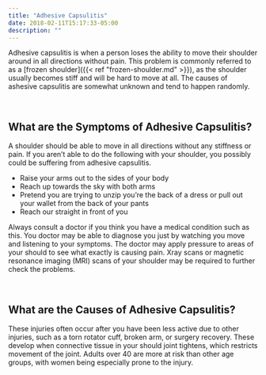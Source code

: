 ```yaml
---
title: "Adhesive Capsulitis"
date: 2018-02-11T15:17:33-05:00
description: ""
---
```


Adhesive capsulitis is when a person loses the ability to move their shoulder around in 
all directions without pain. This problem is commonly referred to as a [frozen shoulder]({{< ref "frozen-shoulder.md" >}}), 
as the shoulder usually becomes stiff and will be hard to move at all. The causes of 
ashesive capsulitis are somewhat unknown and tend to happen randomly.

<br>


## What are the Symptoms of Adhesive Capsulitis?

A shoulder should be able to move in all directions without any stiffness or pain. If you 
aren’t able to do the following with your shoulder, you possibly could be suffering from 
adhesive capsulitis.

* Raise your arms out to the sides of your body
* Reach up towards the sky with both arms
* Pretend you are trying to unzip you’re the back of a dress or pull out your wallet from the back of your pants
* Reach our straight in front of you

Always consult a doctor if you think you have a medical condition such as this. You 
doctor may be able to diagnose you just by watching you move and listening to your 
symptoms. The doctor may apply pressure to areas of your should to see what exactly is 
causing pain. Xray scans or magnetic resonance imaging (MRI) scans of your shoulder may 
be required to further check the problems.

<br>

## What are the Causes of Adhesive Capsulitis?

These injuries often occur after you have been less active due to other injuries, such as 
a torn rotator cuff, broken arm, or surgery recovery. These develop when connective 
tissue in your should joint tightens, which restricts movement of the joint. Adults over 
40 are more at risk than other age groups, with women being especially prone to the 
injury.
